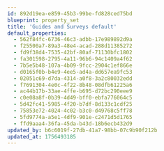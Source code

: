 ```yaml
---
id: 892d19ea-e859-45b3-99be-fd828ced75bd
blueprint: property_set
title: 'Guides and Surveys default'
default_properties:
  - 562f84fc-6736-46c3-adbb-17e989892d9a
  - f25500a7-89a3-48e4-acad-288d11385272
  - fd9f38d4-7535-42bf-80af-71130bfc1802
  - fa301598-2795-4a11-96b6-94c1409a4f62
  - 7b5e5b48-107a-4b09-9fcc-2904c1ef866e
  - d0165f0b-b4e9-4ee5-ad4a-dd657ea9fc53
  - 02051c69-d7da-4314-a0f8-3a2c80032edd
  - f7691304-4e0c-4f22-8b48-08dfb61225a6
  - ac44b17b-33ae-4ffe-b695-d72bc290eee9
  - c0e08a8f-0b39-4d49-bff0-ebfa776064c5
  - 5d42fc41-5985-4f20-b7df-8d133c1cdf25
  - 75853e72-4024-4c02-b3c0-d49768c5ff78
  - 5fd9774a-a5e1-4df9-901e-c2471d5d1765
  - ffd9aaa4-36fa-45da-b43d-18b6ecb432d9
updated_by: b6c6019f-27db-41a7-98bb-07c9b90f212b
updated_at: 1756493185
---
```

